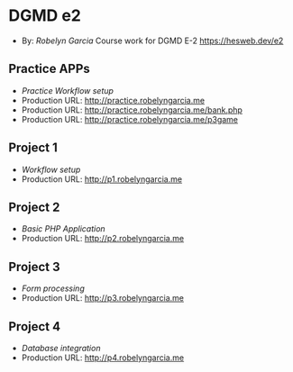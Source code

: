 # DGMD e2
+ By: *Robelyn Garcia*
Course work for DGMD E-2
<https://hesweb.dev/e2>

## Practice APPs
+ *Practice Workflow setup*
+ Production URL: <http://practice.robelyngarcia.me>
+ Production URL: <http://practice.robelyngarcia.me/bank.php>
+ Production URL: <http://practice.robelyngarcia.me/p3game>

## Project 1
+ *Workflow setup*
+ Production URL: <http://p1.robelyngarcia.me>

## Project 2
+ *Basic PHP Application*
+ Production URL: <http://p2.robelyngarcia.me>

## Project 3
+ *Form processing*
+ Production URL: <http://p3.robelyngarcia.me>

## Project 4
+ *Database integration*
+ Production URL: <http://p4.robelyngarcia.me>
